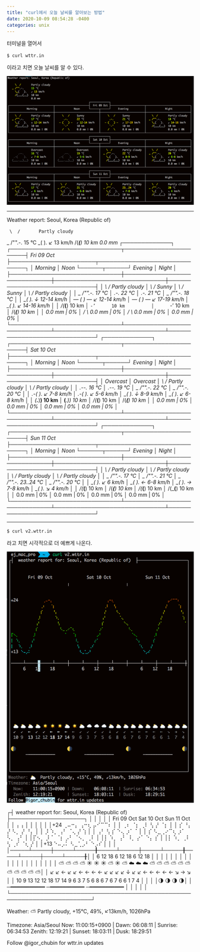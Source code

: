 ```yaml
---
title: "curl에서 오늘 날씨를 알아보는 방법"
date: 2020-10-09 08:54:28 -0400
categories: unix
---
```



터미널을 열어서  
 
`$ curl wttr.in`

이라고 치면 오늘 날씨를 알 수 있다. 

![오늘의 날씨](../img/wttr_1.png)


<hr>



Weather report: Seoul, Korea (Republic of)


     \  /       Partly cloudy
   _ /"".-.     15 °C
     \_(   ).   ↙ 13 km/h
     /(___(__)  10 km
                0.0 mm
                                                       ┌─────────────┐
┌──────────────────────────────┬───────────────────────┤  Fri 09 Oct ├───────────────────────┬──────────────────────────────┐
│            Morning           │             Noon      └──────┬──────┘     Evening           │             Night            │
├──────────────────────────────┼──────────────────────────────┼──────────────────────────────┼──────────────────────────────┤
│    \  /       Partly cloudy  │     \   /     Sunny          │     \   /     Sunny          │    \  /       Partly cloudy  │
│  _ /"".-.     17 °C          │      .-.      22 °C          │      .-.      21 °C          │  _ /"".-.     18 °C          │
│    \_(   ).   ↓ 12-14 km/h   │   ― (   ) ―   ↙ 12-14 km/h   │   ― (   ) ―   ↙ 17-19 km/h   │    \_(   ).   ↙ 14-16 km/h   │
│    /(___(__)  10 km          │      `-’      10 km          │      `-’      10 km          │    /(___(__)  10 km          │
│               0.0 mm | 0%    │     /   \     0.0 mm | 0%    │     /   \     0.0 mm | 0%    │               0.0 mm | 0%    │
└──────────────────────────────┴──────────────────────────────┴──────────────────────────────┴──────────────────────────────┘
                                                       ┌─────────────┐
┌──────────────────────────────┬───────────────────────┤  Sat 10 Oct ├───────────────────────┬──────────────────────────────┐
│            Morning           │             Noon      └──────┬──────┘     Evening           │             Night            │
├──────────────────────────────┼──────────────────────────────┼──────────────────────────────┼──────────────────────────────┤
│               Overcast       │               Overcast       │    \  /       Partly cloudy  │    \  /       Partly cloudy  │
│      .--.     16 °C          │      .--.     19 °C          │  _ /"".-.     22 °C          │  _ /"".-.     20 °C          │
│   .-(    ).   ↙ 7-8 km/h     │   .-(    ).   ↙ 5-6 km/h     │    \_(   ).   ↓ 8-9 km/h     │    \_(   ).   ↙ 6-8 km/h     │
│  (___.__)__)  10 km          │  (___.__)__)  10 km          │    /(___(__)  10 km          │    /(___(__)  10 km          │
│               0.0 mm | 0%    │               0.0 mm | 0%    │               0.0 mm | 0%    │               0.0 mm | 0%    │
└──────────────────────────────┴──────────────────────────────┴──────────────────────────────┴──────────────────────────────┘
                                                       ┌─────────────┐
┌──────────────────────────────┬───────────────────────┤  Sun 11 Oct ├───────────────────────┬──────────────────────────────┐
│            Morning           │             Noon      └──────┬──────┘     Evening           │             Night            │
├──────────────────────────────┼──────────────────────────────┼──────────────────────────────┼──────────────────────────────┤
│    \  /       Partly cloudy  │    \  /       Partly cloudy  │    \  /       Partly cloudy  │    \  /       Partly cloudy  │
│  _ /"".-.     17 °C          │  _ /"".-.     21 °C          │  _ /"".-.     23..24 °C      │  _ /"".-.     20 °C          │
│    \_(   ).   ↙ 6 km/h       │    \_(   ).   ← 6-8 km/h     │    \_(   ).   → 7-8 km/h     │    \_(   ).   ↘ 4 km/h       │
│    /(___(__)  10 km          │    /(___(__)  10 km          │    /(___(__)  10 km          │    /(___(__)  10 km          │
│               0.0 mm | 0%    │               0.0 mm | 0%    │               0.0 mm | 0%    │               0.0 mm | 0%    │
└──────────────────────────────┴──────────────────────────────┴──────────────────────────────┴──────────────────────────────┘



<hr>

`$ curl v2.wttr.in`

라고 치면 시각적으로 더 예쁘게 나온다. 

![오늘의 날씨2](../img/v2_wttr.png)



┌┤  weather report for: Seoul, Korea (Republic of)  ├────────────────────┐
│                                                                        │
│                                                                        │
│       Fri 09 Oct              Sat 10 Oct              Sun 11 Oct       │
│                       ╷                       ╷                        │
│                                                                        │
│                                                                        │
│+24          ⢀⠤⠒⡄                      ⢠⠒⢆                      ⡤⠊⠉⠉⠆   │
│            ⢀⠆  ⠈⡆                    ⢀⠇  ⢣                    ⡜    ⠈⡆  │
│            ⡎    ⠘⡄                   ⡜    ⠣⡀                 ⡜      ⠘⡄ │
│           ⡸      ⠱⡀                 ⢠⠃     ⠈⢄               ⡜        ⢱ │
│          ⢠⠃       ⢣                 ⡎        ⠑⢄            ⡰⠁         ⠁│
│          ⡎         ⠣⣀⢀⠔⠉⢆          ⡰⠁          ⠣⡀         ⢠⠃           │
│⡏⠢⡀      ⡸            ⠁  ⠈⡆        ⡠⠃            ⠈⠢⡀      ⢀⠇            │
│⡇ ⠱⡀    ⢠⠃                ⠸⡀      ⡔⠁               ⠑⡄     ⡎             │
│⡇  ⠱⡀  ⢀⠇                  ⢣    ⢀⠎                  ⠈⢆   ⡜              │
│+13 ⠑⠤⡠⠅                    ⠣⣀⢁⡠⠃                     ⠑⡠⠎               │
│                                                                        │
│─────┴─────┼─────┴─────╂─────┴─────┼─────┴─────╂─────┴─────┼─────┴─────╂│
│     6    12    18           6    12    18           6    12    18      │
│                                                                        │
│                                                                        │
│                                                                        │
│                                                                        │
│                                                                        │
│                                                                        │
│                                                                        │
│                                                                        │
│                                                                        │
│ ⛅️ ⛅️ ⛅️ ⛅️ ☀️  ☀️  ☀️  ⛅️ ☀️  ⛅️ ☁️  ☁️  ☁️  ⛅️ ⛅️ ⛅️ ⛅️ ⛅️ ⛅️ ⛅️ ⛅️ ⛅️ ⛅️ ⛅️│
│ ↙  ↙  ←  ↙  ↙  ←  ←  ←  ←  ↙  ↙  ↙  ↙  ↓  ↙  ↙  ←  ←  ←  ←  ←  ↘  →  ↘ │
│ 10 9  13 12 12 18 17 14 9  6  3  7  5  6  8  6  7  6  7  6  6  1  7  4 │
│                                                                        │
│🌗                     🌗                      🌗                     🌗│
│      ─━━━━━━━━━━━            ─━━━━━━━━━━━            ─━━━━━━━━━━━      │
│                                                                        │
│                                                                        │
└────────────────────────────────────────────────────────────────────────┘

Weather: ⛅️  Partly cloudy, +15°C, 49%, ↙13km/h, 1026hPa

Timezone: Asia/Seoul
  Now:    11:00:15+0900 | Dawn:    06:08:11  | Sunrise: 06:34:53
  Zenith: 12:19:21      | Sunset:  18:03:11  | Dusk:    18:29:51
  
  
Follow @igor_chubin for wttr.in updates


